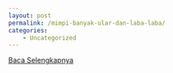 ```yaml
---
layout: post
permalink: /mimpi-banyak-ular-dan-laba-laba/
categories:
    - Uncategorized
---
```


[Baca Selengkapnya](/07)